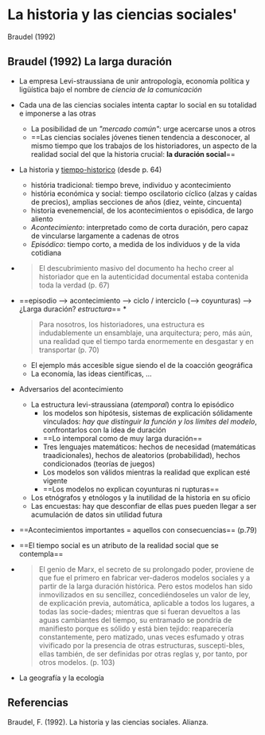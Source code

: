# La historia y las ciencias sociales'

Braudel (1992)

## Braudel (1992) La larga duración

* La empresa Levi-straussiana de unir antropología, economía política y ligüística bajo el nombre de *ciencia de la comunicación*
* Cada una de las ciencias sociales intenta captar lo social en su totalidad e imponerse a las otras
  * La posibilidad de un *"mercado común"*: urge acercarse unos a otros
  * ==Las ciencias sociales jóvenes tienen tendencia a desconocer, al mismo tiempo que los trabajos de los historiadores, un aspecto de la realidad social del que la historia crucial: **la duración social**==
* La historia y [tiempo-historico](tiempo-historico.md) (desde p. 64)
  * história tradicional: tiempo breve, individuo y acontecimiento
  * história económica y social: tiempo oscilatorio cíclico (alzas y caídas de precios), amplias secciones de años (diez, veinte, cincuenta)
  * historia evenemencial, de los acontecimientos o episódica, de largo aliento
  * *Acontecimiento*: interpretado como de corta duración, pero capaz de vincularse largamente a cadenas de otros
  * *Episódico*: tiempo corto, a medida de los individuos y de la vida cotidiana
* 
   > 
   > El descubrimiento masivo del documento ha hecho creer al historiador que en la autenticidad documental estaba contenida toda la verdad (p. 67)

* ==episodio --> acontecimiento --> ciclo / interciclo (--> coyunturas) --> ¿Larga duración? *estructura*==
  * 
     > 
     > Para nosotros, los historiadores, una estructura es indudablemente un ensamblaje, una arquitectura; pero, más aún, una realidad que el tiempo tarda enormemente en desgastar y en transportar (p. 70)
  
  * El ejemplo más accesible sigue siendo el de la coacción geográfica
  * La economía, las ideas científicas, ...
* Adversarios del acontecimiento
  * La estructura levi-straussiana (*atemporal*) contra lo episódico
    * los modelos son hipótesis, sistemas de explicación sólidamente vinculados: *hay que distinguir la función y los límites del modelo*, confrontarlos con la idea de duración
    * ==Lo intemporal como de muy larga duración==
    * Tres lenguajes matemáticos: hechos de necesidad (matemáticas traadicionales), hechos de aleatorios (probabilidad), hechos condicionados (teorías de juegos)
    * Los modelos son válidos mientras la realidad que explican esté vigente
    * ==Los modelos no explican coyunturas ni rupturas==
  * Los etnógrafos y etnólogos y la inutilidad de la historia en su oficio
  * Las encuestas: hay que desconfiar de ellas pues pueden llegar a ser acumulación de datos sin utilidad futura
* ==Acontecimientos importantes = aquellos con consecuencias== (p.79)
* ==El tiempo social es un atributo de la realidad social que se contempla==
* 
   > 
   > El genio de Marx, el secreto de su prolongado poder, proviene de que fue el primero en fabricar ver-daderos modelos sociales y a partir de la larga duración histórica. Pero estos modelos han sido inmovilizados en su sencillez, concediéndoseles un valor de ley, de explicación previa, automática, aplicable a todos los lugares, a todas las socie-dades; mientras que si fueran devueltos a las aguas cambiantes del tiempo, su entramado se pondría de manifiesto porque es sólido y está bien tejido: reaparecería constantemente, pero matizado, unas veces esfumado y otras vivificado por la presencia de otras estructuras, suscepti-bles, ellas también, de ser definidas por otras reglas y, por tanto, por otros modelos. (p. 103)

* La geografía y la ecología

## Referencias

Braudel, F. (1992). La historia y las ciencias sociales. Alianza.
